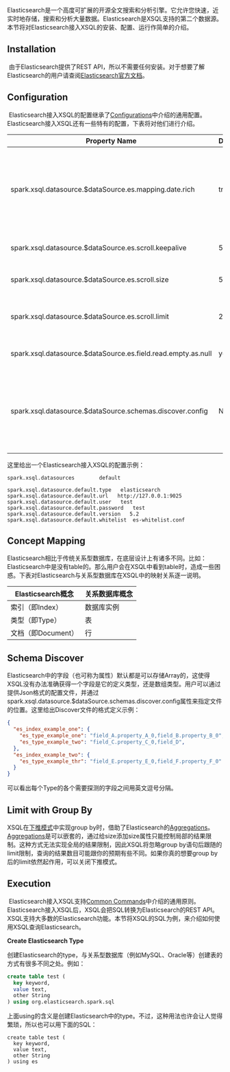 Elasticsearch是一个高度可扩展的开源全文搜索和分析引擎。它允许您快速，近实时地存储，搜索和分析大量数据。Elasticsearch是XSQL支持的第二个数据源。本节将对Elasticsearch接入XSQL的安装、配置、运行作简单的介绍。

## Installation

​	由于Elasticsearch提供了REST API，所以不需要任何安装。对于想要了解Elasticsearch的用户请查阅[Elasticsearch官方文档][1]。

[ 1 ]: https://www.elastic.co/guide/en/elasticsearch/reference/5.2/getting-started.html "Elasticsearch帮助文档"
## Configuration

​	Elasticsearch接入XSQL的配置继承了[Configurations](../configurations/common.md)中介绍的通用配置。Elasticsearch接入XSQL还有一些特有的配置，下表将对他们进行介绍。

| Property Name                                                | Default | Meaning                                                      |
| ------------------------------------------------------------ | ------- | ------------------------------------------------------------ |
| spark.xsql.datasource.$dataSource.es.mapping.date.rich       | true    | 是否启用date自动转换，其实际影响的是Elasticsearch的es.mapping.date.rich配置。在处理日期时，Elasticsearch始终使用ISO 8601格式作为日期/时间。如果需要自定义日期格式，请将其添加到默认选项，而不是替换它。 有关详细信息，请参阅[Elasticsearch参考文档中的/mapping-date-format.html 部分](https://www.elastic.co/guide/en/elasticsearch/reference/current/mapping-date-format.html)。 请注意，在读取数据时，如果日期不是ISO8601格式，则默认情况下XSQL可能无法理解，因为它不会复制Elasticsearch中精心设置的日期解析。 在这些情况下，可以通过es.mapping.date.rich属性简单地禁用日期转换并将原始信息作为long或String传递。 |
| spark.xsql.datasource.$dataSource.es.scroll.keepalive        | 5m      | 查询之间的scroll结果的最大周期。目前仅在关闭下推时有效。请参阅https://www.elastic.co/guide/en/elasticsearch/hadoop/5.2/configuration.html中对es.scroll.keepalive的详细介绍。 |
| spark.xsql.datasource.$dataSource.es.scroll.size             | 50      | 单个请求返回的条目（结果）数。目前仅在关闭下推时有效。请参阅https://www.elastic.co/guide/en/elasticsearch/hadoop/5.2/configuration.html中对es.scroll.size的详细介绍。 |
| spark.xsql.datasource.$dataSource.es.scroll.limit            | 20      | 单个scroll所返回的条目（结果）总数。目前仅在关闭下推时有效。负数代表返回所有匹配的文档。请参阅https://www.elastic.co/guide/en/elasticsearch/hadoop/5.2/configuration.html中对es.scroll.limit的详细介绍。 |
| spark.xsql.datasource.$dataSource.es.field.read.empty.as.null | yes     | 是否将空field作为null。目前仅在关闭下推时有效。请参阅https://www.elastic.co/guide/en/elasticsearch/hadoop/5.2/configuration.html中对es.field.read.empty.as.null的详细介绍。 |
| spark.xsql.datasource.$dataSource.schemas.discover.config    | None    | 是否启用并配置数据源的类型探索。实际会影响Elasticsearch的es.read.field.as.array.include配置。Elasticsearch中的字段（也可称为属性）默认都是可以存储Array的。XSQL没有办法准确获得一个字段是它的定义类型，还是数组类型。此配置用于告诉XSQL，哪些字段需要进行类型推断。有关详细信息，请参阅https://www.elastic.co/guide/en/elasticsearch/hadoop/5.2/configuration.html中对es.read.field.as.array.include的详细介绍。注意：此配置必须在spark.xsql.datasource.$dataSource.schemas.discover开启时，才会生效。 |

这里给出一个Elasticsearch接入XSQL的配置示例：

```properties
spark.xsql.datasources        default

spark.xsql.datasource.default.type   elasticsearch
spark.xsql.datasource.default.url   http://127.0.0.1:9025
spark.xsql.datasource.default.user   test
spark.xsql.datasource.default.password   test
spark.xsql.datasource.default.version   5.2
spark.xsql.datasource.default.whitelist  es-whitelist.conf
```

## Concept Mapping

​	Elasticsearch相比于传统关系型数据库，在底层设计上有诸多不同。比如：Elasticsearch中是没有table的。那么用户会在XSQL中看到table时，造成一些困惑。下表对Elasticsearch与关系型数据库在XSQL中的映射关系逐一说明。

| Elasticsearch概念  | 关系数据库概念 |
| ------------------ | -------------- |
| 索引（即Index）    | 数据库实例     |
| 类型（即Type）     | 表             |
| 文档（即Document） | 行             |

## Schema Discover

​	Elasticsearch中的字段（也可称为属性）默认都是可以存储Array的，这使得XSQL没有办法准确获得一个字段是它的定义类型，还是数组类型。用户可以通过提供Json格式的配置文件，并通过spark.xsql.datasource.$dataSource.schemas.discover.config属性来指定文件的位置。这里给出Discover文件的格式定义示例：

```json
{
  "es_index_example_one": {
    "es_type_example_one": "field_A.property_A_0,field_B.property_B_0",
    "es_type_example_two": "field_C.property_C_0,field_D",
  },
  "es_index_example_two": {
    "es_type_example_thr": "field_E.property_E_0,field_F.property_F_0"
  }
}
```

可以看出每个Type的各个需要探测的字段之间用英文逗号分隔。

## Limit with Group By

XSQL在[下推模式](../../getting_started/Getting_Started/#pushdown)中实现group by时，借助了Elasticsearch的[Aggregations](https://www.elastic.co/guide/en/elasticsearch/reference/5.2/search-aggregations.html)。[Aggregations](https://www.elastic.co/guide/en/elasticsearch/reference/5.2/search-aggregations.html)是可以嵌套的，通过给size添加size属性只能控制局部的结果限制。这种方式无法实现全局的结果限制，因此XSQL将忽略group by语句后跟随的limit限制，查询的结果数目可能跟你的预期有些不同。如果你真的想要group by后的limit依然起作用，可以关闭下推模式。

## Execution

​	Elasticsearch接入XSQL支持[Common Commands](../execution/common.md)中介绍的通用原则。Elasticsearch接入XSQL后，XSQL会把SQL转换为Elasticsearch的REST API。XSQL支持大多数的Elasticsearch功能。本节将XSQL的SQL为例，来介绍如何使用XSQL查询Elasticsearch。

**Create Elasticsearch Type**

创建Elasticsearch的type，与关系型数据库（例如MySQL、Oracle等）创建表的方式有很多不同之处。例如：

```sql
create table test (
  key keyword,
  value text,
  other String
) using org.elasticsearch.spark.sql
```

上面using的含义是创建Elasticsearch中的type。不过，这种用法也许会让人觉得繁琐，所以也可以用下面的SQL：

```mysql
create table test (
  key keyword,
  value text,
  other String
) using es
```

